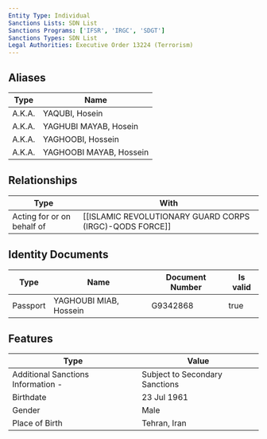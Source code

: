 ```yaml
---
Entity Type: Individual
Sanctions Lists: SDN List
Sanctions Programs: ['IFSR', 'IRGC', 'SDGT']
Sanctions Types: SDN List
Legal Authorities: Executive Order 13224 (Terrorism)
---
```


## Aliases
| Type  | Name      | 
|-------|-----------|
| A.K.A. | YAQUBI, Hosein |
| A.K.A. | YAGHUBI MAYAB, Hosein |
| A.K.A. | YAGHOOBI, Hossein |
| A.K.A. | YAGHOOBI MAYAB, Hossein |

## Relationships
| Type  | With      | 
|-------|-----------|
| Acting for or on behalf of | [[ISLAMIC REVOLUTIONARY GUARD CORPS (IRGC)-QODS FORCE]] |

## Identity Documents
| Type  | Name      | Document Number | Is valid |
|-------|-----------|-----------------|----------|
| Passport | YAGHOUBI MIAB, Hossein | G9342868 | true |

## Features
| Type  | Value      |
|-------|------------|
| Additional Sanctions Information - | Subject to Secondary Sanctions |
| Birthdate | 23 Jul 1961 |
| Gender | Male |
| Place of Birth | Tehran, Iran |
